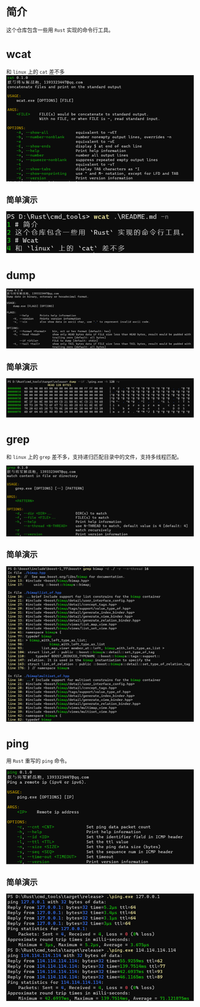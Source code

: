 # 简介
这个仓库包含一些用 `Rust` 实现的命令行工具。

# wcat

和 `linux` 上的 `cat` 差不多
![](imgs/wcat.PNG)

## 简单演示

![](imgs/wcat-n.PNG)

# dump

![](imgs/dump.PNG)

## 简单演示

![](imgs/dump-h-v.PNG)

# grep

和 `linux` 上的 `grep` 差不多，支持递归匹配目录中的文件，支持多线程匹配。

![](imgs/grep.PNG)

## 简单演示

![](imgs/grep-r.PNG)

# ping

用 `Rust` 重写的 `ping` 命令。

![](imgs/ping.PNG)

## 简单演示

![](imgs/ping-run.PNG)